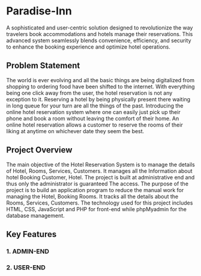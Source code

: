 # Paradise-Inn
A sophisticated and user-centric solution designed to revolutionize the way travelers book accommodations and hotels manage their reservations. This advanced system seamlessly blends convenience, efficiency, and security to enhance the booking experience and optimize hotel operations.

## Problem Statement
The world is ever evolving and all the basic things are being digitalized from shopping to ordering food have been shifted to the internet. With everything being one click away from the user, the hotel reservation is not any exception to it. Reserving a hotel by being physically present there waiting in long queue for your turn are all the things of the past. Introducing the online hotel reservation system where one can easily just pick up their phone and book a room without leaving the comfort of their home. An online hotel reservation allows a customer to reserve the rooms of their liking at anytime on whichever date they seem the best.

## Project Overview
The main objective of the Hotel Reservation System is to manage the details of Hotel, Rooms, Services, Customers. It manages all the Information about hotel Booking Customer, Hotel. The project is built at administrative end and thus only the administrator is guaranteed The access. The purpose of the project is to build an application program to reduce the manual work for managing the Hotel, Booking Rooms. It tracks all the details about the Rooms, Services, Customers. The technology used for this project includes HTML, CSS, JavaScript and PHP for front-end while phpMyadmin for the database management. 

## Key Features 
### 1. ADMIN-END

### 2. USER-END
